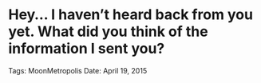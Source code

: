 # Hey… I haven’t heard back from you yet. What did you think of the information I sent you?

Tags: MoonMetropolis
Date: April 19, 2015